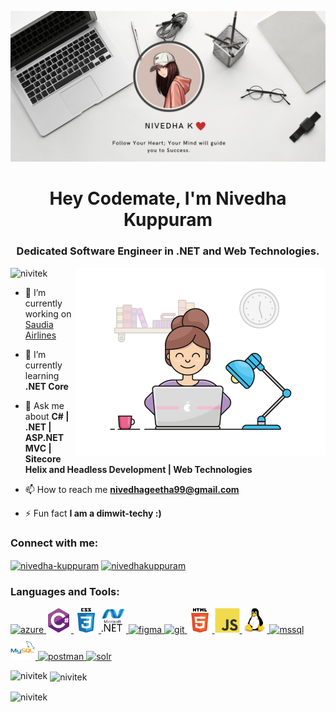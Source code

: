![MasterHead](https://github.com/nivitek/nivitek/blob/main/github_bannercrop.png)
<h1 align="center">Hey Codemate, I'm Nivedha Kuppuram</h1>
<h3 align="center">Dedicated Software Engineer in .NET and Web Technologies.</h3>
<img align="right" src="https://github.com/nivitek/nivitek/blob/main/girl_dev.gif" alt="code_with_me" width="400"/>
<p align="left"> <img src="https://komarev.com/ghpvc/?username=nivitek&label=Account%20Eye%20Shot&color=69e2ba&style=flat" alt="nivitek" /> </p>

- 🔭 I’m currently working on [Saudia Airlines](https://www.saudia.com/)

- 🌱 I’m currently learning **.NET Core**

- 💬 Ask me about **C# | .NET | ASP.NET MVC | Sitecore Helix and Headless Development | Web Technologies**

- 📫 How to reach me **nivedhageetha99@gmail.com**

- ⚡ Fun fact **I am a dimwit-techy :)**

<h3 align="left">Connect with me:</h3>
<p align="left">
<a href="https://linkedin.com/in/nivedha-kuppuram" target="blank"><img align="center" src="https://raw.githubusercontent.com/rahuldkjain/github-profile-readme-generator/master/src/images/icons/Social/linked-in-alt.svg" alt="nivedha-kuppuram" height="30" width="40" /></a>
<a href="https://www.leetcode.com/nivedhakuppuram" target="blank"><img align="center" src="https://raw.githubusercontent.com/rahuldkjain/github-profile-readme-generator/master/src/images/icons/Social/leet-code.svg" alt="nivedhakuppuram" height="30" width="40" /></a>
</p>

<h3 align="left">Languages and Tools:</h3>
<p align="left"> <a href="https://azure.microsoft.com/en-in/" target="_blank" rel="noreferrer"> <img src="https://www.vectorlogo.zone/logos/microsoft_azure/microsoft_azure-icon.svg" alt="azure" width="40" height="40"/> </a> <a href="https://www.w3schools.com/cs/" target="_blank" rel="noreferrer"> <img src="https://raw.githubusercontent.com/devicons/devicon/master/icons/csharp/csharp-original.svg" alt="csharp" width="40" height="40"/> </a> <a href="https://www.w3schools.com/css/" target="_blank" rel="noreferrer"> <img src="https://raw.githubusercontent.com/devicons/devicon/master/icons/css3/css3-original-wordmark.svg" alt="css3" width="40" height="40"/> </a> <a href="https://dotnet.microsoft.com/" target="_blank" rel="noreferrer"> <img src="https://raw.githubusercontent.com/devicons/devicon/master/icons/dot-net/dot-net-original-wordmark.svg" alt="dotnet" width="40" height="40"/> </a> <a href="https://www.figma.com/" target="_blank" rel="noreferrer"> <img src="https://www.vectorlogo.zone/logos/figma/figma-icon.svg" alt="figma" width="40" height="40"/> </a> <a href="https://git-scm.com/" target="_blank" rel="noreferrer"> <img src="https://www.vectorlogo.zone/logos/git-scm/git-scm-icon.svg" alt="git" width="40" height="40"/> </a> <a href="https://www.w3.org/html/" target="_blank" rel="noreferrer"> <img src="https://raw.githubusercontent.com/devicons/devicon/master/icons/html5/html5-original-wordmark.svg" alt="html5" width="40" height="40"/> </a> <a href="https://developer.mozilla.org/en-US/docs/Web/JavaScript" target="_blank" rel="noreferrer"> <img src="https://raw.githubusercontent.com/devicons/devicon/master/icons/javascript/javascript-original.svg" alt="javascript" width="40" height="40"/> </a> <a href="https://www.linux.org/" target="_blank" rel="noreferrer"> <img src="https://raw.githubusercontent.com/devicons/devicon/master/icons/linux/linux-original.svg" alt="linux" width="40" height="40"/> </a> <a href="https://www.microsoft.com/en-us/sql-server" target="_blank" rel="noreferrer"> <img src="https://www.svgrepo.com/show/303229/microsoft-sql-server-logo.svg" alt="mssql" width="40" height="40"/> </a> <a href="https://www.mysql.com/" target="_blank" rel="noreferrer"> <img src="https://raw.githubusercontent.com/devicons/devicon/master/icons/mysql/mysql-original-wordmark.svg" alt="mysql" width="40" height="40"/> </a> <a href="https://postman.com" target="_blank" rel="noreferrer"> <img src="https://www.vectorlogo.zone/logos/getpostman/getpostman-icon.svg" alt="postman" width="40" height="40"/> </a> <a href="https://lucene.apache.org/solr/" target="_blank" rel="noreferrer"> <img src="https://www.vectorlogo.zone/logos/apache_solr/apache_solr-icon.svg" alt="solr" width="40" height="40"/> </a> </p>

<p><img align="left" src="https://github-readme-stats.vercel.app/api/top-langs?username=nivitek&show_icons=true&locale=en&layout=compact" alt="nivitek" /></p>

<p>&nbsp;<img align="center" src="https://github-readme-stats.vercel.app/api?username=nivitek&show_icons=true&locale=en" alt="nivitek" /></p>

<p><img align="center" src="https://github-readme-streak-stats.herokuapp.com/?user=nivitek&theme=dark" alt="nivitek" /></p>
